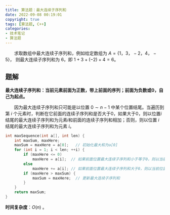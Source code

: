 ```yaml
---
title: 算法题：最大连续子序列和
date: 2022-09-08 00:19:01
copyright: true
tags: [算法题, C++]
categories:
- 技术笔记
- 算法题
---
```



&emsp;&emsp;求取数组中最大连续子序列和，例如给定数组为 $A=\{1， 3， -2， 4， -5\}$， 则最大连续子序列和为 6，即 $1+3+(-2)+ 4 = 6$。

<!--more-->

## 题解

**最大连续子序列和：当前元素前面为正数，带上前面的序列；前面为负数或0，自己为起点。**

&emsp;&emsp;因为最大连续子序列和只可能是以位置 $0 \sim n-1$ 中某个位置结尾。当遍历到第 $i$ 个元素时，判断在它前面的连续子序列和是否大于0，如果大于0，则以位置$i$结尾的最大连续子序列和为元素$i$和前面的连续子序列和相加；否则，则以位置 $i$ 结尾的最大连续子序列和为元素 $i$。

```C++
int maxSequence(int a[], int len) {
    int maxSum, maxHere;
    maxSum = maxHere = a[0];   // 初始化最大和为a[0]
    for (int i = 1; i < len; ++i) {
        if (maxHere <= 0)
            maxHere = a[i];  // 如果前面位置最大连续子序列和小于等于0，则以当前位置i结尾的最大连续子序列和为a[i]
        else
            maxHere += a[i]; // 如果前面位置最大连续子序列和大于0，则以当前位置i结尾的最大连续子序列和为它们两者之和
        if (maxHere > maxSum) {
            maxSum = maxHere;  // 更新最大连续子序列和
        }
    }
    return maxSum;
}
```

**时间复杂度**：$O(n)$ 。

<br/><br/><br/><br/>